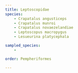 ```yaml
---
title: Leptoscopidae
species:
    - Crapatalus angusticeps
    - Crapatalus munroi
    - Crapatalus novaezelandiae
    - Leptoscopus macropygus
    - Lesueurina platycephala

sampled_species:
    - 

order: Pempheriformes

---
```


